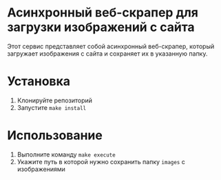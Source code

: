 # Асинхронный веб-скрапер для загрузки изображений с сайта
Этот сервис представляет собой асинхронный веб-скрапер, который загружает изображения с сайта и сохраняет их в указанную папку.

# Установка
1. Клонируйте репозиторий
2. Запустите `make install`

# Использование
1. Выполните команду `make execute`
2. Укажите путь в которой нужно сохранить папку `images` с изображениями